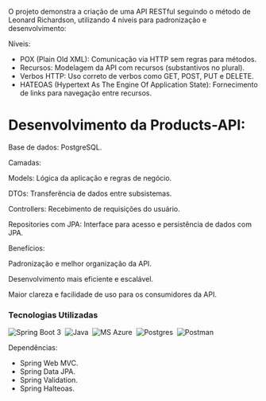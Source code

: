 O projeto demonstra a criação de uma API RESTful seguindo o método de Leonard Richardson, utilizando 4 níveis para padronização e desenvolvimento:

Níveis:

- POX (Plain Old XML): Comunicação via HTTP sem regras para métodos.
- Recursos: Modelagem da API com recursos (substantivos no plural).
- Verbos HTTP: Uso correto de verbos como GET, POST, PUT e DELETE.
- HATEOAS (Hypertext As The Engine Of Application State): Fornecimento de links para navegação entre recursos.
 

# Desenvolvimento da Products-API:

Base de dados: PostgreSQL.

Camadas:

Models: Lógica da aplicação e regras de negócio.

DTOs: Transferência de dados entre subsistemas.

Controllers: Recebimento de requisições do usuário.

Repositories com JPA: Interface para acesso e persistência de dados com JPA.

Benefícios:

Padronização e melhor organização da API.

Desenvolvimento mais eficiente e escalável.

Maior clareza e facilidade de uso para os consumidores da API.

### Tecnologias Utilizadas
![Spring Boot 3](https://img.shields.io/badge/Spring_Boot_3-%236DB33F?style=for-the-badge&logo=spring-boot&logoColor=black)&nbsp;
![Java](https://img.shields.io/badge/Java_17-060606?style=for-the-badge&logo=openjdk&logoColor=white)&nbsp;
![MS Azure]( https://img.shields.io/badge/apache_maven-C71A36?style=for-the-badge&logo=apachemaven&logoColor=white)&nbsp;
![Postgres](https://img.shields.io/badge/postgreSQL-%23316192.svg?style=for-the-badge&logo=postgresql&logoColor=white)&nbsp;
![Postman](https://img.shields.io/badge/Postman-FF6C37?style=for-the-badge&logo=Postman&logoColor=white)&nbsp;

Dependências:
- Spring Web MVC.  
- Spring Data JPA. 
- Spring Validation.
- Spring Halteoas.